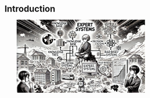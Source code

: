 # Introduction



<figure><img src="../.gitbook/assets/image (16).png" alt=""><figcaption></figcaption></figure>

